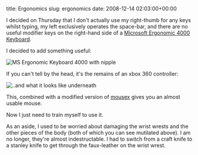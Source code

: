 title: Ergonomics
slug: ergonomics
date: 2008-12-14 02:03:00+00:00

I decided on Thursday that I don't actually use my right-thumb for any keys whilst typing, my left exclusively operates the space-bar, and there are no useful modifier keys on the right-hand side of a <a href="http://www.microsoft.com/hardware/mouseandkeyboard/productdetails.aspx?pid=043">Microsoft Ergonomic 4000 Keyboard</a>.

I decided to add something useful:

<img src="//b.goeswhere.com/msne4knipple.jpg" alt="MS Ergonomic Keyboard 4000 with nipple" />

If you can't tell by the head, it's the remains of an xbox 360 controller:

<img src="//b.goeswhere.com/msne4kunder.jpg" alt="..and what it looks like underneath" />

This, combined with a modified version of <a href="//b.goeswhere.com/mousex.cpp">mousex</a> gives you an almost usable mouse.

Now I just need to train myself to use it.

As an aside, I used to be worried about damaging the wrist wrests and the other pieces of the body (both of which you can see mutilated above). I am no longer, they're almost indestructable. I had to switch from a craft knife to a stanley knife to get through the faux-leather on the wrist wrest.
